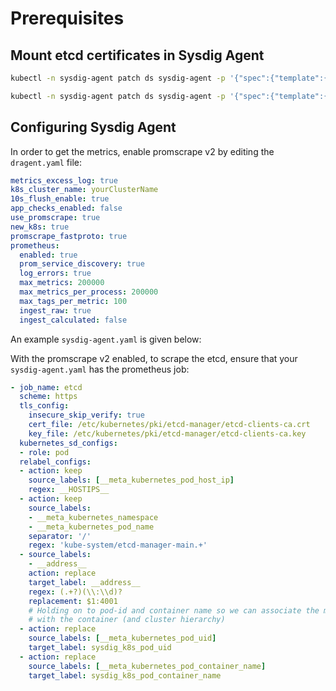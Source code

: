 # Prerequisites
## Mount etcd certificates in Sysdig Agent
```sh
kubectl -n sysdig-agent patch ds sysdig-agent -p '{"spec":{"template":{"spec":{"volumes":[{"hostPath":{"path":"/etc/kubernetes/pki/etcd-manager-main","type":"DirectoryOrCreate"},"name":"etcd-certificates"}]}}}}'

kubectl -n sysdig-agent patch ds sysdig-agent -p '{"spec":{"template":{"spec":{"containers":[{"name":"sysdig-agent","volumeMounts": [{"mountPath": "/etc/kubernetes/pki/etcd-manager","name": "etcd-certificates"}]}]}}}}'
```

## Configuring Sysdig Agent

In order to get the metrics, enable promscrape v2 by editing the `dragent.yaml` file:
```yaml
metrics_excess_log: true
k8s_cluster_name: yourClusterName
10s_flush_enable: true
app_checks_enabled: false
use_promscrape: true
new_k8s: true
promscrape_fastproto: true
prometheus:
  enabled: true
  prom_service_discovery: true
  log_errors: true
  max_metrics: 200000
  max_metrics_per_process: 200000
  max_tags_per_metric: 100
  ingest_raw: true
  ingest_calculated: false
```

An example `sysdig-agent.yaml` is given below:

With the promscrape v2 enabled, to scrape the etcd, ensure that your `sysdig-agent.yaml` has the prometheus job:
```yaml
- job_name: etcd
  scheme: https
  tls_config:
    insecure_skip_verify: true
    cert_file: /etc/kubernetes/pki/etcd-manager/etcd-clients-ca.crt
    key_file: /etc/kubernetes/pki/etcd-manager/etcd-clients-ca.key
  kubernetes_sd_configs:
  - role: pod
  relabel_configs:
  - action: keep
    source_labels: [__meta_kubernetes_pod_host_ip]
    regex: __HOSTIPS__
  - action: keep
    source_labels:
    - __meta_kubernetes_namespace
    - __meta_kubernetes_pod_name
    separator: '/'
    regex: 'kube-system/etcd-manager-main.+'
  - source_labels:
    - __address__
    action: replace
    target_label: __address__
    regex: (.+?)(\\:\\d)?
    replacement: $1:4001
    # Holding on to pod-id and container name so we can associate the metrics
    # with the container (and cluster hierarchy)
  - action: replace
    source_labels: [__meta_kubernetes_pod_uid]
    target_label: sysdig_k8s_pod_uid
  - action: replace
    source_labels: [__meta_kubernetes_pod_container_name]
    target_label: sysdig_k8s_pod_container_name
```
